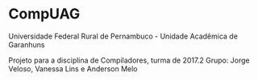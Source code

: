 # CompUAG
Universidade Federal Rural de Pernambuco - Unidade Acadêmica de Garanhuns

Projeto para a disciplina de Compiladores, turma de 2017.2
Grupo: Jorge Veloso, Vanessa Lins e Anderson Melo
